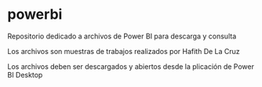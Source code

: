 # powerbi
Repositorio dedicado a archivos de Power BI para descarga y consulta

Los archivos son muestras de trabajos realizados por Hafith De La Cruz

Los archivos deben ser descargados y abiertos desde la plicación de Power BI Desktop
